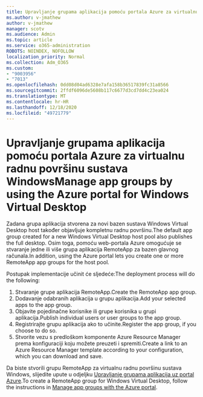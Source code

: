 ```yaml
---
title: Upravljanje grupama aplikacija pomoću portala Azure za virtualnu radnu površinu sustava Windows
ms.author: v-jmathew
author: v-jmathew
manager: scotv
ms.audience: Admin
ms.topic: article
ms.service: o365-administration
ROBOTS: NOINDEX, NOFOLLOW
localization_priority: Normal
ms.collection: Adm_O365
ms.custom:
- "9003956"
- "7013"
ms.openlocfilehash: 0dd08d04ad6328e7afa158b36517839fc31a8566
ms.sourcegitcommit: 2ffdf6096de5608b117c6677d3cd7dd4c23ea024
ms.translationtype: MT
ms.contentlocale: hr-HR
ms.lasthandoff: 12/18/2020
ms.locfileid: "49721779"
---
```

# <a name="manage-app-groups-by-using-the-azure-portal-for-windows-virtual-desktop"></a><span data-ttu-id="9d4be-102">Upravljanje grupama aplikacija pomoću portala Azure za virtualnu radnu površinu sustava Windows</span><span class="sxs-lookup"><span data-stu-id="9d4be-102">Manage app groups by using the Azure portal for Windows Virtual Desktop</span></span>

<span data-ttu-id="9d4be-103">Zadana grupa aplikacija stvorena za novi bazen sustava Windows Virtual Desktop host također objavljuje kompletnu radnu površinu.</span><span class="sxs-lookup"><span data-stu-id="9d4be-103">The default app group created for a new Windows Virtual Desktop host pool also publishes the full desktop.</span></span> <span data-ttu-id="9d4be-104">Osim toga, pomoću web-portala Azure omogućuje se stvaranje jedne ili više grupa aplikacija RemoteApp za bazen glavnog računala.</span><span class="sxs-lookup"><span data-stu-id="9d4be-104">In addition, using the Azure portal lets you create one or more RemoteApp app groups for the host pool.</span></span>

<span data-ttu-id="9d4be-105">Postupak implementacije učinit će sljedeće:</span><span class="sxs-lookup"><span data-stu-id="9d4be-105">The deployment process will do the following:</span></span>

1. <span data-ttu-id="9d4be-106">Stvaranje grupe aplikacija RemoteApp.</span><span class="sxs-lookup"><span data-stu-id="9d4be-106">Create the RemoteApp app group.</span></span>
2. <span data-ttu-id="9d4be-107">Dodavanje odabranih aplikacija u grupu aplikacija.</span><span class="sxs-lookup"><span data-stu-id="9d4be-107">Add your selected apps to the app group.</span></span>
3. <span data-ttu-id="9d4be-108">Objavite pojedinačne korisnike ili grupe korisnika u grupi aplikacija.</span><span class="sxs-lookup"><span data-stu-id="9d4be-108">Publish individual users or user groups to the app group.</span></span>
4. <span data-ttu-id="9d4be-109">Registrirajte grupu aplikacija ako to učinite.</span><span class="sxs-lookup"><span data-stu-id="9d4be-109">Register the app group, if you choose to do so.</span></span>
5. <span data-ttu-id="9d4be-110">Stvorite vezu s predloškom komponente Azure Resource Manager prema konfiguraciji koju možete preuzeti i spremiti.</span><span class="sxs-lookup"><span data-stu-id="9d4be-110">Create a link to an Azure Resource Manager template according to your configuration, which you can download and save.</span></span>

<span data-ttu-id="9d4be-111">Da biste stvorili grupu RemoteApp za virtualnu radnu površinu sustava Windows, slijedite upute u odjeljku [Upravljanje grupama aplikacija uz portal Azure](https://go.microsoft.com/fwlink/?linkid=2129550).</span><span class="sxs-lookup"><span data-stu-id="9d4be-111">To create a RemoteApp group for Windows Virtual Desktop, follow the instructions in [Manage app groups with the Azure portal](https://go.microsoft.com/fwlink/?linkid=2129550).</span></span>
